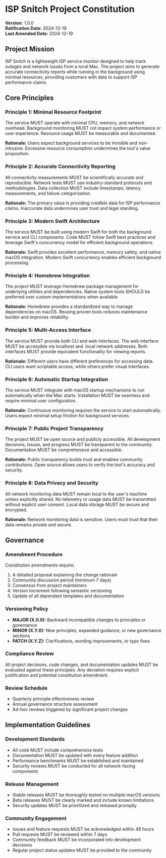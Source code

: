 <!--
Sync Impact Report:
Version change: N/A → 1.0.0 (initial constitution)
Modified principles: N/A (new project)
Added sections: All sections (new project)
Removed sections: N/A
Templates requiring updates: ✅ updated - plan-template.md, spec-template.md, tasks-template.md, commands/constitution.md
Follow-up TODOs: None
-->

# ISP Snitch Project Constitution

**Version:** 1.0.0  
**Ratification Date:** 2024-12-19  
**Last Amended Date:** 2024-12-19

## Project Mission

ISP Snitch is a lightweight ISP service monitor designed to help track outages and network issues from a local Mac. The project aims to generate accurate connectivity reports while running in the background using minimal resources, providing customers with data to support ISP performance claims.

## Core Principles

### Principle 1: Minimal Resource Footprint
The service MUST operate with minimal CPU, memory, and network overhead. Background monitoring MUST not impact system performance or user experience. Resource usage MUST be measurable and documented.

**Rationale:** Users expect background services to be invisible and non-intrusive. Excessive resource consumption undermines the tool's value proposition.

### Principle 2: Accurate Connectivity Reporting
All connectivity measurements MUST be scientifically accurate and reproducible. Network tests MUST use industry-standard protocols and methodologies. Data collection MUST include timestamps, latency measurements, and failure categorization.

**Rationale:** The primary value is providing credible data for ISP performance claims. Inaccurate data undermines user trust and legal standing.

### Principle 3: Modern Swift Architecture
The service MUST be built using modern Swift for both the background service and CLI components. Code MUST follow Swift best practices and leverage Swift's concurrency model for efficient background operations.

**Rationale:** Swift provides excellent performance, memory safety, and native macOS integration. Modern Swift concurrency enables efficient background processing.

### Principle 4: Homebrew Integration
The project MUST leverage Homebrew package management for underlying utilities and dependencies. Native system tools SHOULD be preferred over custom implementations when available.

**Rationale:** Homebrew provides a standardized way to manage dependencies on macOS. Reusing proven tools reduces maintenance burden and improves reliability.

### Principle 5: Multi-Access Interface
The service MUST provide both CLI and web interfaces. The web interface MUST be accessible via localhost and .local network addresses. Both interfaces MUST provide equivalent functionality for viewing reports.

**Rationale:** Different users have different preferences for accessing data. CLI users want scriptable access, while others prefer visual interfaces.

### Principle 6: Automatic Startup Integration
The service MUST integrate with macOS startup mechanisms to run automatically when the Mac starts. Installation MUST be seamless and require minimal user configuration.

**Rationale:** Continuous monitoring requires the service to start automatically. Users expect minimal setup friction for background services.

### Principle 7: Public Project Transparency
The project MUST be open source and publicly accessible. All development decisions, issues, and progress MUST be transparent to the community. Documentation MUST be comprehensive and accessible.

**Rationale:** Public transparency builds trust and enables community contributions. Open source allows users to verify the tool's accuracy and security.

### Principle 8: Data Privacy and Security
All network monitoring data MUST remain local to the user's machine unless explicitly shared. No telemetry or usage data MUST be transmitted without explicit user consent. Local data storage MUST be secure and encrypted.

**Rationale:** Network monitoring data is sensitive. Users must trust that their data remains private and secure.

## Governance

### Amendment Procedure
Constitution amendments require:
1. A detailed proposal explaining the change rationale
2. Community discussion period (minimum 7 days)
3. Consensus from project maintainers
4. Version increment following semantic versioning
5. Update of all dependent templates and documentation

### Versioning Policy
- **MAJOR (X.0.0):** Backward incompatible changes to principles or governance
- **MINOR (X.Y.0):** New principles, expanded guidance, or new governance sections
- **PATCH (X.Y.Z):** Clarifications, wording improvements, or typo fixes

### Compliance Review
All project decisions, code changes, and documentation updates MUST be evaluated against these principles. Any deviation requires explicit justification and potential constitution amendment.

### Review Schedule
- Quarterly principle effectiveness review
- Annual governance structure assessment
- Ad-hoc reviews triggered by significant project changes

## Implementation Guidelines

### Development Standards
- All code MUST include comprehensive tests
- Documentation MUST be updated with every feature addition
- Performance benchmarks MUST be established and maintained
- Security reviews MUST be conducted for all network-facing components

### Release Management
- Stable releases MUST be thoroughly tested on multiple macOS versions
- Beta releases MUST be clearly marked and include known limitations
- Security updates MUST be prioritized and released promptly

### Community Engagement
- Issues and feature requests MUST be acknowledged within 48 hours
- Pull requests MUST be reviewed within 7 days
- Community feedback MUST be incorporated into development decisions
- Regular project status updates MUST be provided to the community